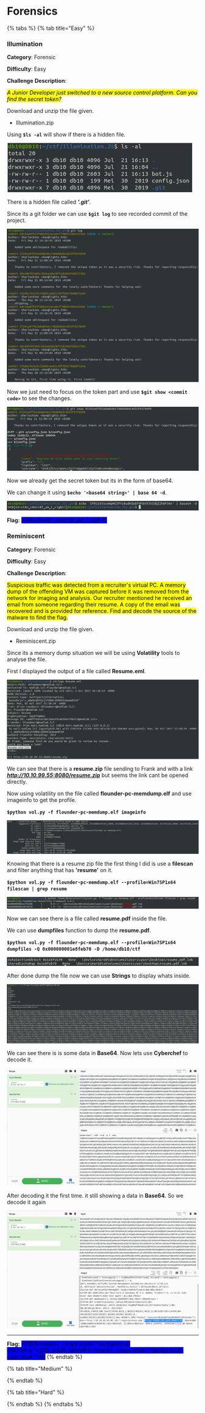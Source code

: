 # Forensics

{% tabs %}
{% tab title="Easy" %}
### Illumination

**Category**: Forensic

**Difficulty**: Easy

**Challenge** **Description**:

_<mark style="background-color:yellow;">A Junior Developer just switched to a new source control platform. Can you find the secret token?</mark>_

_<mark style="background-color:yellow;"></mark>_

Download and unzip the file given.

* Illumination.zip

Using **`$ls -al`** will show if there is a hidden file.

![](<../../.gitbook/assets/image (8).png>)

There is a hidden file called _**'.git'**._

Since its a git folder we can use **`$git log`** to see recorded commit of the project.

![](<../../.gitbook/assets/image (10).png>)

Now we just need to focus on the token part and use **`$git show <commit code>`** to see the changes.

![](<../../.gitbook/assets/image (2).png>)

Now we already get the secret token but its in the form of base64.

We can change it using **`$echo '<base64 string>' | base 64 -d`**.

![](<../../.gitbook/assets/image (7).png>)

**Flag:** <mark style="background-color:blue;">HTB{v3rsi0n\_c0ntr0l\_am\_I\_right?}</mark>

###

### Reminiscent

**Category**: Forensic

**Difficulty**: Easy

**Challenge** **Description**:

<mark style="background-color:yellow;">Suspicious traffic was detected from a recruiter's virtual PC. A memory dump of the offending VM was captured before it was removed from the network for imaging and analysis. Our recruiter mentioned he received an email from someone regarding their resume. A copy of the email was recovered and is provided for reference. Find and decode the source of the malware to find the flag.</mark>



Download and unzip the file given.

* Reminiscent.zip

Since its a memory dump situation we will be using **Volatility** tools to analyse the file.

First I displayed the output of a file called **Resume.eml**.

![](<../../.gitbook/assets/image (3).png>)

We can see that there is a **resume.zip** file sending to Frank and with a link _**http://10.10.99.55:8080/resume.zip**_ but seems the link cant be opened directly.



Now using volatility on the file called **flounder-pc-memdump.elf** and use imageinfo to get the profile.

**`$python vol.py -f flounder-pc-memdump.elf imageinfo`**

![](<../../.gitbook/assets/image (11).png>)

Knowing that there is a resume zip file the first thing I did is use a **filescan** and filter anything that has **'resume'** on it.

**`$python vol.py -f flounder-pc-memdump.elf --profile=Win7SP1x64 filescan | grep resume`**

![](<../../.gitbook/assets/image (4).png>)

Now we can see there is a file called **resume.pdf** inside the file.



We can use **dumpfiles** function to dump the **resume.pdf**.

**`$python vol.py -f flounder-pc-memdump.elf --profile=Win7SP1x64 dumpfiles -Q 0x000000001e8feb70 -D /home/db10/ctf`**

![](<../../.gitbook/assets/image (6).png>)

After done dump the file now we can use **Strings** to display whats inside.

![](../../.gitbook/assets/image.png)

We can see there is is some data in **Base64**. Now lets use **Cyberchef** to decode it.

![](<../../.gitbook/assets/image (9).png>)

After decoding it the first time. it still showing a data in **Base64**. So we decode it again&#x20;

![](<../../.gitbook/assets/image (5).png>)

****

**Flag:** <mark style="background-color:blue;">HTB{$</mark>_<mark style="background-color:blue;">j0G\_y0uR\_M3m0rY</mark>_<mark style="background-color:blue;">$}</mark>
{% endtab %}

{% tab title="Medium" %}

{% endtab %}

{% tab title="Hard" %}

{% endtab %}
{% endtabs %}









